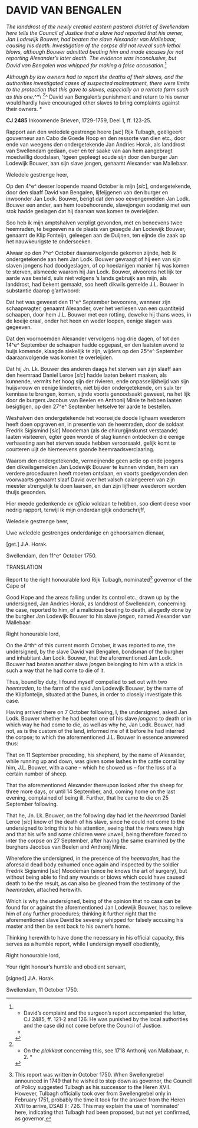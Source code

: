 # DAVID VAN BENGALEN

*The landdrost of the newly created eastern pastoral district of
Swellendam here tells the Council of Justice that a slave had reported
that his owner, Jan Lodewijk Bouwer, had beaten the slave Alexander van
Mallebaar, causing his death. Investigation of the corpse did not reveal
such lethal blows, although Bouwer admitted beating him and made excuses
for not reporting Alexander’s later death. The evidence was
inconclusive, but David van Bengalen was whipped for making a false
accusation.*[^1]

*Although by law owners had to report the deaths of their slaves, and
the authorities investigated cases of suspected maltreatment, there were
limits to the protection that this gave to slaves, especially on a
remote farm such as this one.*^*\ *[^2]^* David van Bengalen’s
punishment and return to his owner would hardly have encouraged other
slaves to bring complaints against their owners. *

**CJ 2485** Inkoomende Brieven, 1729-1759, Deel 1, ff. 123-25.

Rapport aan den weledele gestrenge heere \[*sic*\] Rijk Tulbagh,
geëligeert gouverneur aan Cabo de Goede Hoop en den ressorte van dien
etc., door ende van weegens den ondergetekende Jan Andries Horak, als
landdrost van Swellendam gedaan, over en ter saake van aan hem
aangebragt moedwillig doodslaan, ’tgeen gepleegt soude sijn door den
burger Jan Lodewijk Bouwer, aan sijn slave jongen, genaamt Alexander van
Mallebaar.

Weledele gestrenge heer,

Op den 4^e^ deeser loopende maand October is mijn \[*sic*\],
ondergetekende, door den slaaff David van Bengalen, lijfeijgenen van den
burger en inwoonder Jan Lodk. Bouwer, berigt dat den soo eevengemelden
Jan Lodk. Bouwer een ander, aan hem toebehoorende, slavejongen soodanig
met een stok hadde geslagen dat hij daarvan was komen te overleijden.

Soo heb ik mijn amptshalven verpligt gevonden, met en beneevens twee
heemraden, te begeeven na de plaats van gesegde Jan Lodewijk Bouwer,
genaamt de Klip Fonteijn, geleegen aan de Duijnen, ten eijnde die zaak
op het nauwkeurigste te ondersoeken.

Alwaar op den 7^e^ October daaraanvolgende gekomen zijnde, heb ik
ondergetekende aan hem Jan Lodk. Bouwer gevraagt of hij een van sijn
slaven jongens had doodgeslagen, of op hoedanigen manier hij was komen
te sterven, alsmeede waarom hij Jan Lodk. Bouwer, alvoorens het lijk ter
aarde was besteld, sulx niet volgens ’s lands gebruijk aan mijn, als
landdrost, had bekent gemaakt, soo heeft dikwils gemelde J.L. Bouwer in
substantie daarop g’antwoord:

Dat het was geweest den 11^e^ September bevoorens, wanneer zijn
schaapwagter, genaamt Alexander, over het verliesen van een quantiteijd
schaapen, door hem J.L. Bouwer met een rotting, dewelke hij thans wees,
in de koeije craal, onder het heen en weder loopen, eenige slagen was
gegeeven.

Dat den voornoemden Alexander vervolgens nog drie dagen, of tot den
14^e^ September de schaapen hadde opgepast, en den laatsten avond te
huijs komende, klaagde siekelijk te zijn, wijders op den 25^e^ September
daaraanvolgende was komen te overleijden.

Dat hij Jn. Lk. Bouwer des anderen daags het sterven van zijn slaaff aan
den heemraad Daniel Leroe \[*sic*\] hadde laaten bekent maaken, als
kunnende, vermits het hoog sijn der rivieren, ende onpasselijkheijd van
sijn huijsvrouw en eenige kinderen, niet bij den ondergetekende, om sulx
ter kennisse te brengen, komen, sijnde voorts genoodsaakt geweest, na
het lijk door de burgers Jacobus van Beelen en Anthonij Minie te hebben
laaten besigtigen, op den 27^e^ September hetselve ter aarde te
bestellen.

Weshalven den ondergetekende het voorseijde doode lighaam weederom heeft
doen opgraven en, in presentie van de heemraden, door de soldaat Fredrik
Sigismind \[*sic*\] Moodeman (als de chirurgijnskunst verstaande) laaten
visiteeren, egter geen wonde of slag kunnen ontdecken die eenige
verhaasting aan het sterven soude hebben veroorsaakt, gelijk komt te
courteren uijt de hierneevens gaande heemraadsverclaaring.

Waarom den ondergetekende, vermeijnende geen actie op ende jeegens den
dikwilsgemelden Jan Lodewijk Bouwer te kunnen vinden, hem van verdere
proceduuren heeft moeten ontslaan, en voorts goedgevonden den voorwaarts
genaamt slaaf David over het valsch calangeeren van zijn meester
strengelijk te doen laarsen, en dan zijn lijfheer weederom worden thuijs
gesonden.

Hier meede gedenkende *ex officio* voldaan te hebben, soo dient deese
voor nedrig rapport, terwijl ik mijn onderdaniglijk onderschrijff,

Weledele gestrenge heer,

Uwe weledele gestrenges onderdanige en gehoorsamen dienaar,

\[get.\] J.A. Horak.

Swellendam, den 11^e^ October 1750.

TRANSLATION

Report to the right honourable lord Rijk Tulbagh, nominated[^3]
governor of the Cape of

Good Hope and the areas falling under its control etc., drawn up by the
undersigned, Jan Andries Horak, as landdrost of Swellendam, concerning
the case, reported to him, of a malicious beating to death, allegedly
done by the burgher Jan Lodewijk Bouwer to his slave *jongen*, named
Alexander van Mallebaar:

Right honourable lord,

On the 4^th^ of this current month October, it was reported to me, the
undersigned, by the slave David van Bengalen, bondsman of the burgher
and inhabitant Jan Lodk. Bouwer, that the aforementioned Jan Lodk.
Bouwer had beaten another slave *jongen* belonging to him with a stick
in such a way that he had come to die of it.

Thus, bound by duty, I found myself compelled to set out with two
*heemraden*, to the farm of the said Jan Lodewijk Bouwer, by the name of
the Klipfonteijn, situated at the Dunes, in order to closely investigate
this case.

Having arrived there on 7 October following, I, the undersigned, asked
Jan Lodk. Bouwer whether he had beaten one of his slave *jongens* to
death or in which way he had come to die, as well as why he, Jan Lodk.
Bouwer, had not, as is the custom of the land, informed me of it before
he had interred the corpse; to which the aforementioned J.L. Bouwer in
essence answered thus:

That on 11 September preceding, his shepherd, by the name of Alexander,
while running up and down, was given some lashes in the cattle corral by
him, J.L. Bouwer, with a cane – which he showed us – for the loss of a
certain number of sheep.

That the aforementioned Alexander thereupon looked after the sheep for
three more days, or until 14 September, and, coming home on the last
evening, complained of being ill. Further, that he came to die on 25
September following.

That he, Jn. Lk. Bouwer, on the following day had let the *heemraad*
Daniel Leroe \[*sic*\] know of the death of his slave, since he could
not come to the undersigned to bring this to his attention, seeing that
the rivers were high and that his wife and some children were unwell,
being therefore forced to inter the corpse on 27 September, after having
the same examined by the burghers Jacobus van Beelen and Anthonij Minie.

Wherefore the undersigned, in the presence of the *heemraden*, had the
aforesaid dead body exhumed once again and inspected by the soldier
Fredrik Sigismind \[*sic*\] Moodeman (since he knows the art of
surgery), but without being able to find any wounds or blows which could
have caused death to be the result, as can also be gleaned from the
testimony of the *heemraden*, attached herewith.

Which is why the undersigned, being of the opinion that no case can be
found for or against the aforementioned Jan Lodewijk Bouwer, has to
relieve him of any further procedures; thinking it further right that
the aforementioned slave David be severely whipped for falsely accusing
his master and then be sent back to his owner’s home.

Thinking herewith to have done the necessary in his official capacity,
this serves as a humble report, while I undersign myself obediently,

Right honourable lord,

Your right honour’s humble and obedient servant,

\[signed\] J.A. Horak.

Swellendam, 11 October 1750.

[^1]: * David’s complaint and the surgeon’s report accompanied the
    letter, CJ 2485, ff. 121-2 and 126. He was punished by the local
    authorities and the case did not come before the Council of Justice.
    *

[^2]: * On the *plakkaat* concerning this, see 1718 Anthonij van
    Mallabaar, n. 2. *

[^3]:  This report was written in October 1750. When Swellengrebel
    announced in 1749 that he wished to step down as governor, the
    Council of Policy suggested Tulbagh as his successor to the Heren
    XVII. However, Tulbagh officially took over from Swellengrebel only
    in February 1751, probably the time it took for the answer from the
    Heren XVII to arrive, DSAB II: 726. This may explain the use of
    ‘nominated’ here, indicating that Tulbagh had been proposed, but not
    yet confirmed, as governor.
